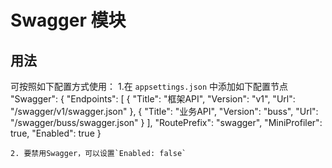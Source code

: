 ﻿# Swagger 模块

## 用法
可按照如下配置方式使用：
1.在 `appsettings.json` 中添加如下配置节点
"Swagger": {
  "Endpoints": [
    {
      "Title": "框架API",
      "Version": "v1",
      "Url": "/swagger/v1/swagger.json"
    },
    {
      "Title": "业务API",
      "Version": "buss",
      "Url": "/swagger/buss/swagger.json"
    }
  ],
  "RoutePrefix": "swagger",
  "MiniProfiler": true,
  "Enabled": true
}
```
2. 要禁用Swagger，可以设置`Enabled: false`
